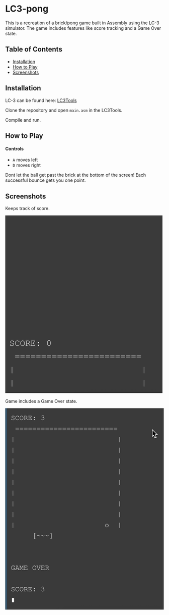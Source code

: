 # LC3-pong

This is a recreation of a brick/pong game built in Assembly using the LC-3 simulator. The game includes features like score tracking and a Game Over state.

## Table of Contents

- [Installation](#installation)
- [How to Play](#how-to-play)
- [Screenshots](#screenshots)

## Installation

LC-3 can be found here: [LC3Tools](https://github.com/chiragsakhuja/lc3tools)

Clone the repository and open `main.asm` in the LC3Tools.

Compile and run.

## How to Play

#### Controls

- `A` moves left
- `D` moves right

Dont let the ball get past the brick at the bottom of the screen! Each successful bounce gets you one point.

## Screenshots

Keeps track of score.

![Example GIF](./example.gif)

Game includes a Game Over state.

![Game Over](./GO.jpg)
